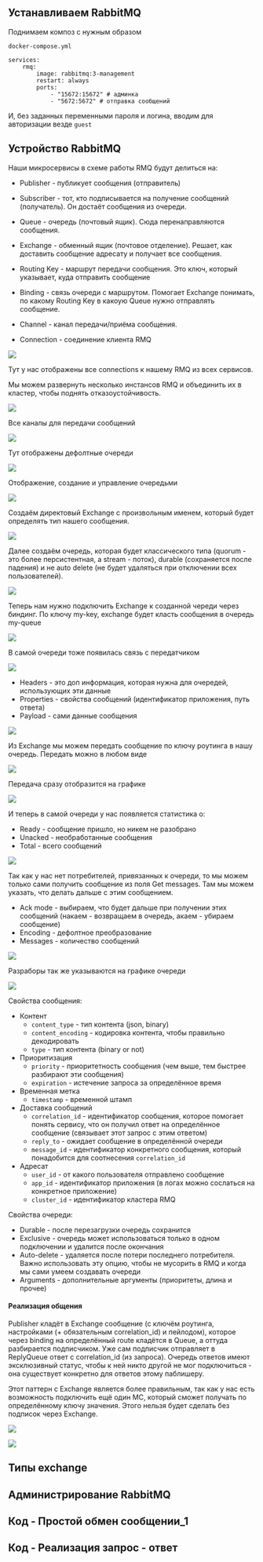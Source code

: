 
## Устанавливаем RabbitMQ

Поднимаем композ с нужным образом

`docker-compose.yml`
```YML
services:
	rmq:
		image: rabbitmq:3-management
		restart: always
		ports:
			- "15672:15672" # админка
			- "5672:5672" # отправка сообщений
```

И, без заданных переменными пароля и логина, вводим для авторизации везде `guest`

## Устройство RabbitMQ

Наши микросервисы в схеме работы RMQ будут делиться на:
- Publisher -  публикует сообщения (отправитель)
- Subscriber - тот, кто подписывается на получение сообщений (получатель). Он достаёт сообщения из очереди.
- Queue - очередь (почтовый ящик). Сюда перенаправляются сообщения. 
- Exchange - обменный ящик (почтовое отделение). Решает, как доставить сообщение адресату и получает все сообщения.

- Routing Key - маршрут передачи сообщения. Это ключ, который указывает, куда отправить сообщение
- Binding - связь очереди с маршрутом. Помогает Exchange понимать, по какому Routing Key в какоую Queue нужно отправлять сообщение.
- Channel - канал передачи/приёма сообщения.
- Connection - соединение клиента RMQ

![](_png/Pasted%20image%2020250120183234.png)

Тут у нас отображены все connections к нашему RMQ из всех сервисов. 

Мы можем развернуть несколько инстансов RMQ и объединить их в кластер, чтобы поднять отказоустойчивость.

![](_png/Pasted%20image%2020250124181517.png)

Все каналы для передачи сообщений

![](_png/Pasted%20image%2020250124184402.png)

Тут отображены дефолтные очереди

![](_png/Pasted%20image%2020250124184924.png)

Отображение, создание и управление очередьми

![](_png/Pasted%20image%2020250124184956.png)

Создаём директовый Exchange с произвольным именем, который будет определять тип нашего сообщения.

![](_png/Pasted%20image%2020250124185133.png)

Далее создаём очередь, которая будет классического типа (quorum - это более персистентная, а stream - поток), durable (сохраняется после падения) и не auto delete (не будет удаляться при отключении всех пользователей).

![](_png/Pasted%20image%2020250124185359.png)

Теперь нам нужно подключить Exchange к созданной череди через биндинг. По ключу my-key, exchange будет класть сообщения в очередь my-queue

![](_png/Pasted%20image%2020250124185950.png)

В самой очереди тоже появилась связь с передатчиком

![](_png/Pasted%20image%2020250124190136.png)

- Headers - это доп информация, которая нужна для очередей, использующих эти данные
- Properties - свойства сообщений (идентификатор приложения, путь ответа)
- Payload - сами данные сообщения

![](_png/Pasted%20image%2020250124185034.png)

Из Exchange мы можем передать сообщение по ключу роутинга в нашу очередь. Передать можно в любом виде

![](_png/Pasted%20image%2020250125093327.png)

Передача сразу отобразится на графике

![](_png/Pasted%20image%2020250125093414.png)

И теперь в самой очереди у нас появляется статистика о:
- Ready - сообщение пришло, но никем не разобрано
- Unacked - необработанные сообщения
- Total - всего сообщений

![](_png/Pasted%20image%2020250125093458.png)

Так как у нас нет потребителей, привязанных к очереди, то мы можем только сами получить сообщение из поля Get messages. Там мы можем указать, что делать дальше с этим сообщением. 

- Ack mode - выбираем, что будет дальше при получении этих сообщений (накаем - возвращаем в очередь, акаем - убираем сообщение)
- Encoding - дефолтное преобразование
- Messages - количество сообщений

![](_png/Pasted%20image%2020250125093931.png)

Разраборы так же указываются на графике очереди

![](_png/Pasted%20image%2020250125094249.png)

Свойства сообщения:
- Контент
	- `content_type` - тип контента (json, binary)
	- `content_encoding` - кодировка контента, чтобы правильно декодировать
	- `type` - тип контента (binary or not)
- Приоритизация
	- `priority` - приоритетность сообщения (чем выше, тем быстрее разбирают эти сообщения)
	- `expiration` - истечение запроса за определённое время
- Временная метка
	- `timestamp` - временной штамп
- Доставка сообщений
	- `correlation_id` - идентификатор сообщения, которое помогает понять сервису, что он получил ответ на определённое сообщение (связывает этот запрос с этим ответом)
	- `reply_to` - ожидает сообщение в определённой очереди
	- `message_id` - идентификатор конкретного сообщения, который понадобится для соотнесения `correlation_id`
- Адресат
	- `user_id` - от какого пользователя отправлено сообщение
	- `app_id` - идентификатор приложения (в логах можно сослаться на конкретное приложение)
	- `cluster_id` - идентификатор кластера RMQ

Свойства очереди:
- Durable - после перезагрузки очередь сохранится
- Exclusive - очередь может использоваться только в одном подключении и удалится после окончания
- Auto-delete - удаляется после потери последнего потребителя. Важно использовать эту опцию, чтобы не мусорить в RMQ и когда мы сами умеем создавать очереди
- Arguments - дополнительные аргументы (приоритеты, длина и прочее)

#### Реализация общения

Publisher кладёт в Exchange сообщение (с ключём роутинга, настройками (+ обязательным correlation_id) и пейлодом), которое через binding на определённый route кладётся в Queue, а оттуда разбирается подписчиком. Уже сам подписчик отправляет в ReplyQueue ответ с correlation_id (из запроса). Очередь ответов имеют эксклюзивный статус, чтобы к ней никто другой не мог подключиться - она существует конкретно для ответов этому паблишеру. 

Этот паттерн с Exchange является более правильным, так как у нас есть возможность подключить ещё один МС, который сможет получать по определённому ключу значения. Этого нельзя будет сделать без подписок через Exchange. 

![](_png/Pasted%20image%2020250125111227.png)



![](_png/Pasted%20image%2020250125112351.png)



## Типы exchange









## Администрирование RabbitMQ









## Код - Простой обмен сообщении_1









## Код - Реализация запрос - ответ













